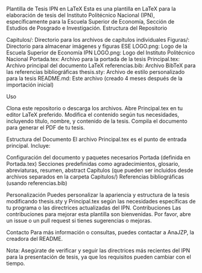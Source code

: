 Plantilla de Tesis IPN en LaTeX
Esta es una plantilla en LaTeX para la elaboración de tesis del Instituto Politécnico Nacional (IPN), específicamente para la Escuela Superior de Economía, Sección de Estudios de Posgrado e Investigación.
Estructura del Repositorio

Capitulos/: Directorio para los archivos de capítulos individuales
Figuras/: Directorio para almacenar imágenes y figuras
ESE LOGO.png: Logo de la Escuela Superior de Economía
IPN LOGO.png: Logo del Instituto Politécnico Nacional
Portada.tex: Archivo para la portada de la tesis
Principal.tex: Archivo principal del documento LaTeX
referencias.bib: Archivo BibTeX para las referencias bibliográficas
thesis.sty: Archivo de estilo personalizado para la tesis
README.md: Este archivo (creado 4 meses después de la importación inicial)

Uso

Clona este repositorio o descarga los archivos.
Abre Principal.tex en tu editor LaTeX preferido.
Modifica el contenido según tus necesidades, incluyendo título, nombre, y contenido de la tesis.
Compila el documento para generar el PDF de tu tesis.

Estructura del Documento
El archivo Principal.tex es el punto de entrada principal. Incluye:

Configuración del documento y paquetes necesarios
Portada (definida en Portada.tex)
Secciones predefinidas como agradecimientos, glosario, abreviaturas, resumen, abstract
Capítulos (que pueden ser incluidos desde archivos separados en la carpeta Capitulos/)
Referencias bibliográficas (usando referencias.bib)

Personalización
Puedes personalizar la apariencia y estructura de la tesis modificando thesis.sty y Principal.tex según las necesidades específicas de tu programa o las directrices actualizadas del IPN.
Contribuciones
Las contribuciones para mejorar esta plantilla son bienvenidas. Por favor, abre un issue o un pull request si tienes sugerencias o mejoras.


Contacto
Para más información o consultas, puedes contactar a AnaJZP, la creadora del README.

Nota: Asegúrate de verificar y seguir las directrices más recientes del IPN para la presentación de tesis, ya que los requisitos pueden cambiar con el tiempo.
